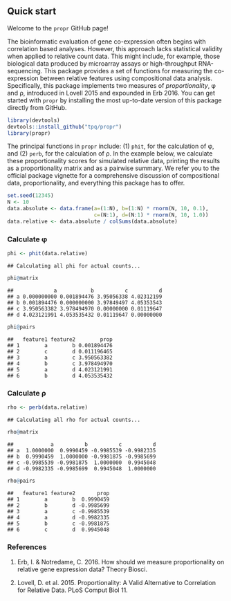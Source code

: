 <!-- README.md is generated from README.Rmd. Please edit that file -->
Quick start
-----------

Welcome to the `propr` GitHub page!

The bioinformatic evaluation of gene co-expression often begins with correlation based analyses. However, this approach lacks statistical validity when applied to relative count data. This might include, for example, those biological data produced by microarray assays or high-throughput RNA-sequencing. This package provides a set of functions for measuring the co-expression between relative features using compositional data analysis. Specifically, this package implements two measures of *proportionality*, φ and ρ, introduced in Lovell 2015 and expounded in Erb 2016. You can get started with `propr` by installing the most up-to-date version of this package directly from GitHub.

``` r
library(devtools)
devtools::install_github("tpq/propr")
library(propr)
```

The principal functions in `propr` include: (1) `phit`, for the calculation of φ, and (2) `perb`, for the calculation of ρ. In the example below, we calculate these proportionality scores for simulated relative data, printing the results as a proportionality matrix and as a pairwise summary. We refer you to the official package vignette for a comprehensive discussion of compositional data, proportionality, and everything this package has to offer.

``` r
set.seed(12345)
N <- 10
data.absolute <- data.frame(a=(1:N), b=(1:N) * rnorm(N, 10, 0.1),
                            c=(N:1), d=(N:1) * rnorm(N, 10, 1.0))
data.relative <- data.absolute / colSums(data.absolute)
```

### Calculate φ

``` r
phi <- phit(data.relative)
```

    ## Calculating all phi for actual counts...

``` r
phi@matrix
```

    ##             a           b          c          d
    ## a 0.000000000 0.001894476 3.95056338 4.02312199
    ## b 0.001894476 0.000000000 3.97849497 4.05353543
    ## c 3.950563382 3.978494970 0.00000000 0.01119647
    ## d 4.023121991 4.053535432 0.01119647 0.00000000

``` r
phi@pairs
```

    ##   feature1 feature2        prop
    ## 1        a        b 0.001894476
    ## 2        c        d 0.011196465
    ## 3        a        c 3.950563382
    ## 4        b        c 3.978494970
    ## 5        a        d 4.023121991
    ## 6        b        d 4.053535432

### Calculate ρ

``` r
rho <- perb(data.relative)
```

    ## Calculating all rho for actual counts...

``` r
rho@matrix
```

    ##            a          b          c          d
    ## a  1.0000000  0.9990459 -0.9985539 -0.9982335
    ## b  0.9990459  1.0000000 -0.9981875 -0.9985699
    ## c -0.9985539 -0.9981875  1.0000000  0.9945048
    ## d -0.9982335 -0.9985699  0.9945048  1.0000000

``` r
rho@pairs
```

    ##   feature1 feature2       prop
    ## 1        a        b  0.9990459
    ## 2        b        d -0.9985699
    ## 3        a        c -0.9985539
    ## 4        a        d -0.9982335
    ## 5        b        c -0.9981875
    ## 6        c        d  0.9945048

### References

1.  Erb, I. & Notredame, C. 2016. How should we measure proportionality on relative gene expression data? Theory Biosci.

2.  Lovell, D. et al. 2015. Proportionality: A Valid Alternative to Correlation for Relative Data. PLoS Comput Biol 11.
